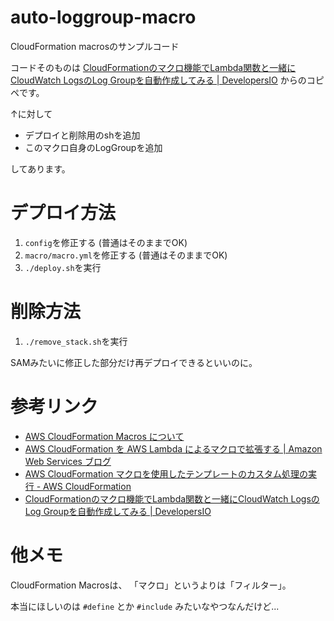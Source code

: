 # auto-loggroup-macro

CloudFormation macrosのサンプルコード

コードそのものは
[CloudFormationのマクロ機能でLambda関数と一緒にCloudWatch LogsのLog Groupを自動作成してみる | DevelopersIO](https://dev.classmethod.jp/articles/craete-log-group-by-cfnmacro/)
からのコピペです。

↑に対して

- デプロイと削除用のshを追加
- このマクロ自身のLogGroupを追加

してあります。


# デプロイ方法

1. `config`を修正する (普通はそのままでOK)
1. `macro/macro.yml`を修正する (普通はそのままでOK)
1. `./deploy.sh`を実行


# 削除方法

1. `./remove_stack.sh`を実行

SAMみたいに修正した部分だけ再デプロイできるといいのに。


# 参考リンク

- [AWS CloudFormation Macros について](https://aws.amazon.com/jp/about-aws/whats-new/2018/09/introducing-aws-cloudformation-macros/)
- [AWS CloudFormation を AWS Lambda によるマクロで拡張する | Amazon Web Services ブログ](https://aws.amazon.com/jp/blogs/news/cloudformation-macros/)
- [AWS CloudFormation マクロを使用したテンプレートのカスタム処理の実行 \- AWS CloudFormation](https://docs.aws.amazon.com/ja_jp/AWSCloudFormation/latest/UserGuide/template-macros.html)
- [CloudFormationのマクロ機能でLambda関数と一緒にCloudWatch LogsのLog Groupを自動作成してみる | DevelopersIO](https://dev.classmethod.jp/articles/craete-log-group-by-cfnmacro/)


# 他メモ

CloudFormation Macrosは、
「マクロ」というよりは「フィルター」。

本当にほしいのは
`#define` とか
`#include` みたいなやつなんだけど...
